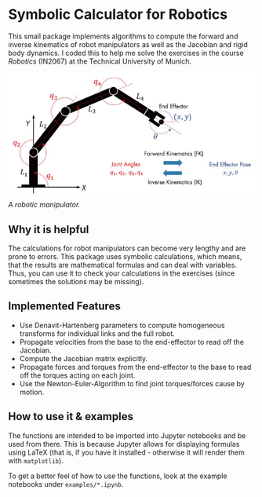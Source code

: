 # Symbolic Calculator for Robotics
This small package implements algorithms to compute the forward and inverse kinematics of robot manipulators 
as well as the Jacobian and rigid body dynamics. I coded this to help me solve the exercises in the course *Robotics* (IN2067) at the Technical University of Munich.

![](imgs/manipulator.jpg)
*A robotic manipulator.*

## Why it is helpful

The calculations for robot manipulators can become very lengthy and are prone to errors. 
This package uses symbolic calculations, which means, that the results are mathematical formulas and can deal with variables.
Thus, you can use it to check your calculations in the exercises (since sometimes the solutions may be missing).


## Implemented Features

- Use Denavit-Hartenberg parameters to compute homogeneous transforms for individual links and the full robot.
- Propagate velocities from the base to the end-effector to read off the Jacobian.
- Compute the Jacobian matrix explicitly.
- Propagate forces and torques from the end-effector to the base to read off the torques acting on each joint.
- Use the Newton-Euler-Algorithm to find joint torques/forces cause by motion.

## How to use it & examples

The functions are intended to be imported into Jupyter notebooks and be used from there. 
This is because Jupyter allows for displaying formulas using LaTeX (that is, if you have it installed - otherwise it will render them with `matplotlib`).

To get a better feel of how to use the functions, look at the example notebooks under `examples/*.ipynb`.
